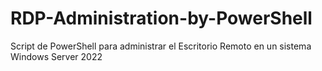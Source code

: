# RDP-Administration-by-PowerShell
Script de PowerShell para administrar el Escritorio Remoto en un sistema Windows Server 2022

